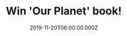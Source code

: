 ---
campaign-uuid: "c-62c739c0-ef97-420c-931c-6a08e785a5ce"
type: "Competition"
category: "Gifts"
date: "2019-11-20T06:00:00.000Z"
end-date: "2020-01-20T23:59:00.000Z"
disable-form: false
is_promoted: true
has_entry_page: true
title: "Win 'Our Planet' book!"
competition-description: "<p>From deep oceans to remote forests to ice caps, 'Our\
  \ Planet' takes nature-lovers deep into the science of our natural world.</p>\n\
  <p>This book presents a whole new view of the place we call home, featuring some\
  \ of the world's rarest creatures and previously unseen parts of the Earth. We are\
  \ giving away a copy of this beautiful book to you. Click below for a chance to\
  \ win.</p>\n"
hero-header: "Win 'Our Planet' book!"
terms-confirmation: "N/A"
banner-img: "https://assets.expresslyapp.com/asset-fbdb0272-627c-4039-bcd6-7a88b93813fc.jpg"
logo-left-href: "http://club.expressly.io"
logo-left-image: "https://assets.expresslyapp.com/asset-b1ab3111-78e0-4017-93d3-815208758b98.jpg"
logo-left-title: "Expressly Club"
bg-image-hero: "https://assets.expresslyapp.com/asset-73d6640a-74a8-4fff-af8c-7e8dc5081ce3.jpg"
bg-image-first: "https://assets.expresslyapp.com/asset-54db261e-af3e-43b2-a12d-c4980cd99aa3.jpg"
section1-content: "<p>With a foreword by Sir David Attenborough, breathtakingly beautiful\
  \ still photography, specially commissioned maps and graphics, and compelling text\
  \ expanding on the remarkable TV stories and giving the reader a depth of information\
  \ that is impossible on screen, this companion book presents a whole new view of\
  \ the place we call home.</p>\n<p>Revealing the most amazing sights on Earth in\
  \ unprecedented ways, alongside stories of the ways humans are affecting the world’\
  s ecosystems from the wildebeest migrations in Africa to the penguin colonies of\
  \ Antarctica this book captures in one concise narrative a fundamental message:\
  \ What we do in the next twenty years will determine the future of not just the\
  \ natural world but humanity itself.</p>\n"
entry-title: "Win 'Our Planet' book!"
entry-content: "<p>Enter the draw to win 'Our Planet' book by completing the form\
  \ below before 23:59 on the 20th of January 2020.</p>\n"
has-winner: false
prize-description: "'Our Planet' book!"
special-conditions: "Multiple entries are allowed up to one every day."
country-restrictions:
- "GB"
---
